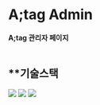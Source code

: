 # A;tag Admin

**A;tag 관리자 페이지**
<br/>
<br/>

## \*\*기술스택

<img src="https://img.shields.io/badge/Next.js-000000?style=flat"/> <img src="https://img.shields.io/badge/Typescript-005ADC?style=flat"/> <img src="https://img.shields.io/badge/Tailwind CSS-00a3f5?style=flat"/>

<!-- ##### 숙희[@sooki88](https://github.com/sooki88), 지수 -->
